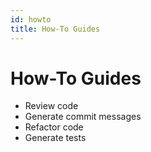 ```yaml
---
id: howto
title: How-To Guides
---
```


# How-To Guides

- Review code
- Generate commit messages
- Refactor code
- Generate tests

